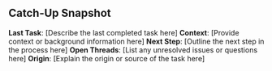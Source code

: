 ## Catch-Up Snapshot

**Last Task**: [Describe the last completed task here]
**Context**: [Provide context or background information here]
**Next Step**: [Outline the next step in the process here]
**Open Threads**: [List any unresolved issues or questions here]
**Origin**: [Explain the origin or source of the task here]
